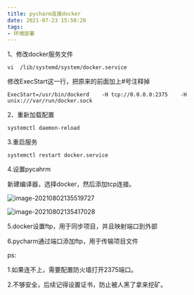 ```yaml
---
title: pycharm连接docker
date: 2021-07-23 15:50:28
tags:
- 环境部署
---
```


1、修改docker服务文件

```
vi  /lib/systemd/system/docker.service
```

修改ExecStart这一行，把原来的前面加上#号注释掉

```
ExecStart=/usr/bin/dockerd    -H tcp://0.0.0.0:2375    -H unix:///var/run/docker.sock
```

2、重新加载配置

```
systemctl daemon-reload
```

3.重启服务

```
systemctl restart docker.service
```

4.设置pycahrm

新建编译器，选择docker，然后添加tcp连接。

![image-20210802135519727](1.png)

![image-20210802135417028](2.png)

5.docker设置ftp，用于同步项目，并且映射端口到外部

6.pycharm通过端口添加ftp，用于传输项目文件

ps:

1.如果连不上，需要配置防火墙打开2375端口。

2.不够安全，后续记得设置证书，防止被人黑了拿来挖矿。




